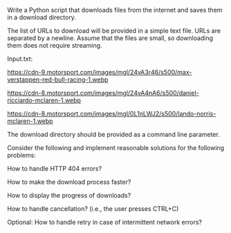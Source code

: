 Write a Python script that downloads files from the internet and saves them in a download directory.


The list of URLs to download will be provided in a simple text file. URLs are separated by a newline. Assume that the files are small, so downloading them does not require streaming.


Input.txt:

https://cdn-9.motorsport.com/images/mgl/24vA3r46/s500/max-verstappen-red-bull-racing-1.webp

https://cdn-8.motorsport.com/images/mgl/24vA4nA6/s500/daniel-ricciardo-mclaren-1.webp

https://cdn-8.motorsport.com/images/mgl/0L1nLWJ2/s500/lando-norris-mclaren-1.webp


The download directory should be provided as a command line parameter.


Consider the following and implement reasonable solutions for the following problems:


How to handle HTTP 404 errors?

How to make the download process faster?

How to display the progress of downloads?

How to handle cancellation? (i.e., the user presses CTRL+C)

Optional: How to handle retry in case of intermittent network errors?